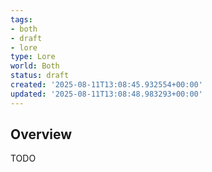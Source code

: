 ```yaml
---
tags:
- both
- draft
- lore
type: Lore
world: Both
status: draft
created: '2025-08-11T13:08:45.932554+00:00'
updated: '2025-08-11T13:08:48.983293+00:00'
---
```



## Overview

TODO
